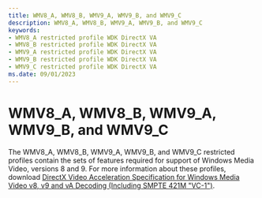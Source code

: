 ```yaml
---
title: WMV8_A, WMV8_B, WMV9_A, WMV9_B, and WMV9_C
description: WMV8_A, WMV8_B, WMV9_A, WMV9_B, and WMV9_C
keywords:
- WMV8_A restricted profile WDK DirectX VA
- WMV8_B restricted profile WDK DirectX VA
- WMV9_A restricted profile WDK DirectX VA
- WMV9_B restricted profile WDK DirectX VA
- WMV9_C restricted profile WDK DirectX VA
ms.date: 09/01/2023
---
```


# WMV8_A, WMV8_B, WMV9_A, WMV9_B, and WMV9_C

The WMV8_A, WMV8_B, WMV9_A, WMV9_B, and WMV9_C restricted profiles contain the sets of features required for support of Windows Media Video, versions 8 and 9. For more information about these profiles, download [DirectX Video Acceleration Specification for Windows Media Video v8, v9 and vA Decoding (Including SMPTE 421M "VC-1")](/download/details.aspx?id=49188).
